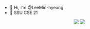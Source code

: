 - 👋 Hi, I’m @LeeMin-hyeong
- 🏫 SSU CSE 21

<!---
LeeMin-hyeong/LeeMin-hyeong is a ✨ special ✨ repository because its `README.md` (this file) appears on your GitHub profile.
You can click the Preview link to take a look at your changes.
--->
<div align=center>
  <image src="http://mazassumnida.wtf/api/v2/generate_badge?boj=2minbrother">
  <image src="https://github-readme-stats.vercel.app/api?username=LeeMin-hyeong&bg_color=88d8d8,58c4c4,004b72&title_color=000000&text_color=000000&hide=prs">
</div>
